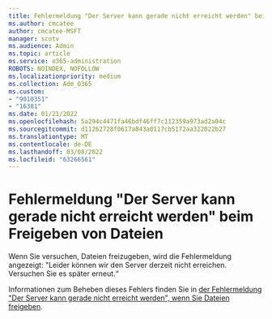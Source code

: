 ```yaml
---
title: Fehlermeldung "Der Server kann gerade nicht erreicht werden" beim Freigeben von Dateien
ms.author: cmcatee
author: cmcatee-MSFT
manager: scotv
ms.audience: Admin
ms.topic: article
ms.service: o365-administration
ROBOTS: NOINDEX, NOFOLLOW
ms.localizationpriority: medium
ms.collection: Adm_O365
ms.custom:
- "9010351"
- "16381"
ms.date: 01/21/2022
ms.openlocfilehash: 5a294c4471fa46bdf46ff7c112359a973ad2a04c
ms.sourcegitcommit: d11262728f0617a843a0117cb5172aa322022b27
ms.translationtype: MT
ms.contentlocale: de-DE
ms.lasthandoff: 03/08/2022
ms.locfileid: "63266561"
---
```

# <a name="unable-to-reach-the-server-right-now-error-message-when-sharing-files"></a>Fehlermeldung "Der Server kann gerade nicht erreicht werden" beim Freigeben von Dateien

Wenn Sie versuchen, Dateien freizugeben, wird die Fehlermeldung angezeigt: "Leider können wir den Server derzeit nicht erreichen. Versuchen Sie es später erneut.“

Informationen zum Beheben dieses Fehlers finden Sie in [der Fehlermeldung "Der Server kann gerade nicht erreicht werden", wenn Sie Dateien freigeben](https://docs.microsoft.com/sharepoint/troubleshoot/performance/share-file-unable-reach-the-server).
